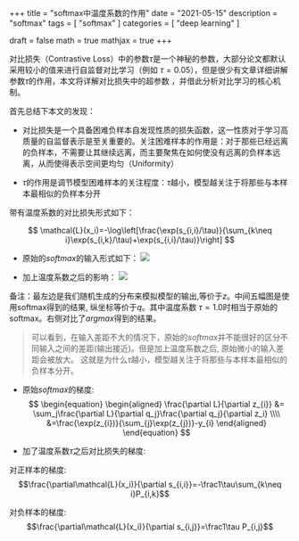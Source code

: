 +++
title = "softmax中温度系数的作用"
date = "2021-05-15"
description = "softmax"
tags = [
  "softmax"
]
categories = [
  "deep learning"
]

draft = false
math = true
mathjax = true
+++


对比损失（Contrastive Loss）中的参数$\tau$是一个神秘的参数，大部分论文都默认采用较小的值来进行自监督对比学习（例如 $\tau = 0.05$），但是很少有文章详细讲解参数$\tau$的作用，本文将详解对比损失中的超参数 
，并借此分析对比学习的核心机制。

首先总结下本文的发现：

- 对比损失是一个具备困难负样本自发现性质的损失函数，这一性质对于学习高质量的自监督表示是至关重要的。关注困难样本的作用是：对于那些已经远离的负样本，不需要让其继续远离，而主要聚焦在如何使没有远离的负样本远离，从而使得表示空间更均匀（Uniformity）

- $\tau$的作用是调节模型困难样本的关注程度：$\tau$越小，模型越关注于将那些与本样本最相似的负样本分开

带有温度系数的对比损失形式如下：

$$
\mathcal{L}(x_i)=-\log\left[\frac{\exp(s_{i,i}/\tau)}{\sum_{k\neq i}\exp(s_{i,k}/\tau)+\exp(s_{i,i}/\tau)}\right]
$$

- 原始的$softmax$的输入形式如下：
![](https://markdown-1258220306.cos.ap-shenzhen-fsi.myqcloud.com/img/202407181934984.png)

- 加上温度系数之后的影响：
![](https://markdown-1258220306.cos.ap-shenzhen-fsi.myqcloud.com/img/tmp1.png)

备注：最左边是我们随机生成的分布来模拟模型的输出,等价于$z$。中间五幅图是使用softmax得到的结果, 纵坐标等价于$q$。其中温度系数 $\tau = 1.0$时相当于原始的softmax。右侧对比了$argmax$得到的结果。

> 可以看到，在输入差距不大的情况下，原始的$softmax$并不能很好的区分不同输入之间的差距(输出接近)。但是加上温度系数之后, 原始微小的输入差距会被放大。
> 这就是为什么$\tau$越小，模型越关注于将那些与本样本最相似的负样本分开。

- 原始$softmax$的梯度:
$$
\begin{equation}
    \begin{aligned}
        \frac{\partial L}{\partial z_{i}} &= \sum_j\frac{\partial L}{\partial q_j}\frac{\partial q_j}{\partial z_i} \\\\
        &=\frac{\exp(z_{i})}{\sum_{j}\exp(z_{j})}-y_{i}
        \end{aligned}
\end{equation}
$$

- 加了温度系数$\tau$之后对比损失的梯度:

对正样本的梯度:
$$\frac{\partial\mathcal{L}(x_i)}{\partial s_{i,i}}=-\frac1\tau\sum_{k\neq i}P_{i,k}$$


对负样本的梯度:
$$\frac{\partial\mathcal{L}(x_i)}{\partial s_{i,j}}=\frac1\tau P_{i,j}$$